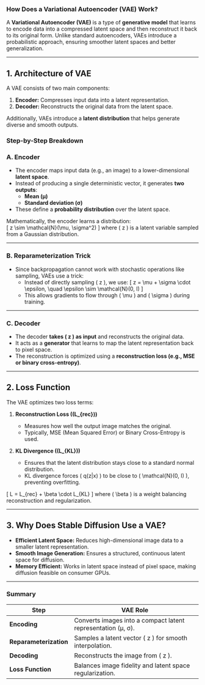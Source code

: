 ### **How Does a Variational Autoencoder (VAE) Work?**  
A **Variational Autoencoder (VAE)** is a type of **generative model** that learns to encode data into a compressed latent space and then reconstruct it back to its original form. Unlike standard autoencoders, VAEs introduce a probabilistic approach, ensuring smoother latent spaces and better generalization.

---

## **1. Architecture of VAE**  
A VAE consists of two main components:  
1. **Encoder:** Compresses input data into a latent representation.  
2. **Decoder:** Reconstructs the original data from the latent space.  

Additionally, VAEs introduce a **latent distribution** that helps generate diverse and smooth outputs.

### **Step-by-Step Breakdown**
### **A. Encoder**
- The encoder maps input data (e.g., an image) to a lower-dimensional **latent space**.
- Instead of producing a single deterministic vector, it generates **two outputs**:
  - **Mean (μ)**
  - **Standard deviation (σ)**
- These define a **probability distribution** over the latent space.

Mathematically, the encoder learns a distribution:  
\[
z \sim \mathcal{N}(\mu, \sigma^2)
\]
where \( z \) is a latent variable sampled from a Gaussian distribution.

---

### **B. Reparameterization Trick**
- Since backpropagation cannot work with stochastic operations like sampling, VAEs use a trick:
  - Instead of directly sampling \( z \), we use:
    \[
    z = \mu + \sigma \cdot \epsilon, \quad \epsilon \sim \mathcal{N}(0, I)
    \]
  - This allows gradients to flow through \( \mu \) and \( \sigma \) during training.

---

### **C. Decoder**
- The decoder **takes \( z \) as input** and reconstructs the original data.
- It acts as a **generator** that learns to map the latent representation back to pixel space.
- The reconstruction is optimized using a **reconstruction loss (e.g., MSE or binary cross-entropy)**.

---

## **2. Loss Function**
The VAE optimizes two loss terms:

1. **Reconstruction Loss (\(L_{rec}\))**  
   - Measures how well the output image matches the original.
   - Typically, MSE (Mean Squared Error) or Binary Cross-Entropy is used.

2. **KL Divergence (\(L_{KL}\))**  
   - Ensures that the latent distribution stays close to a standard normal distribution.
   - KL divergence forces \( q(z|x) \) to be close to \( \mathcal{N}(0, I) \), preventing overfitting.

\[
L = L_{rec} + \beta \cdot L_{KL}
\]
where \( \beta \) is a weight balancing reconstruction and regularization.

---

## **3. Why Does Stable Diffusion Use a VAE?**
- **Efficient Latent Space:** Reduces high-dimensional image data to a smaller latent representation.
- **Smooth Image Generation:** Ensures a structured, continuous latent space for diffusion.
- **Memory Efficient:** Works in latent space instead of pixel space, making diffusion feasible on consumer GPUs.

---

### **Summary**
| **Step** | **VAE Role** |
|----------|-------------|
| **Encoding** | Converts images into a compact latent representation (μ, σ). |
| **Reparameterization** | Samples a latent vector \( z \) for smooth interpolation. |
| **Decoding** | Reconstructs the image from \( z \). |
| **Loss Function** | Balances image fidelity and latent space regularization. |
